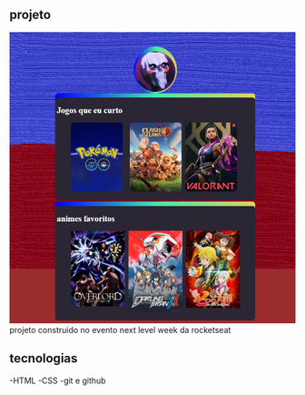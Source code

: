 ## projeto
![preview](./github/preview.png)
projeto construido no evento next level week da rocketseat
## tecnologias
-HTML
-CSS
-git e github
